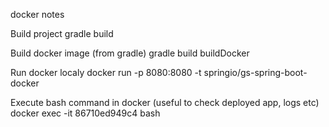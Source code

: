 docker notes

Build project
gradle build

Build docker image (from gradle)
gradle build buildDocker

Run docker localy
docker run -p 8080:8080 -t springio/gs-spring-boot-docker

Execute bash command in docker (useful to check deployed app, logs etc)
docker exec -it 86710ed949c4 bash